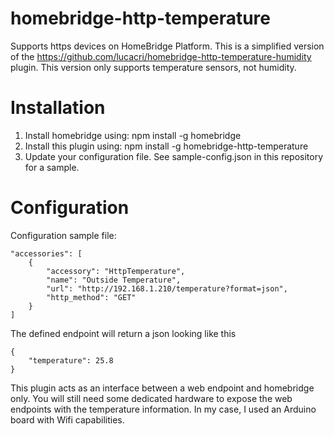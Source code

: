 # homebridge-http-temperature

Supports https devices on HomeBridge Platform.
This is a simplified version of the https://github.com/lucacri/homebridge-http-temperature-humidity plugin.
This version only supports temperature sensors, not humidity.

# Installation

1. Install homebridge using: npm install -g homebridge
2. Install this plugin using: npm install -g homebridge-http-temperature
3. Update your configuration file. See sample-config.json in this repository for a sample.

# Configuration


Configuration sample file:

 ```
 "accessories": [
     {
         "accessory": "HttpTemperature",
         "name": "Outside Temperature",
         "url": "http://192.168.1.210/temperature?format=json",
         "http_method": "GET"
     }
 ]

```


The defined endpoint will return a json looking like this
```
{
	"temperature": 25.8
}
```


This plugin acts as an interface between a web endpoint and homebridge only. You will still need some dedicated hardware to expose the web endpoints with the temperature information. In my case, I used an Arduino board with Wifi capabilities.
